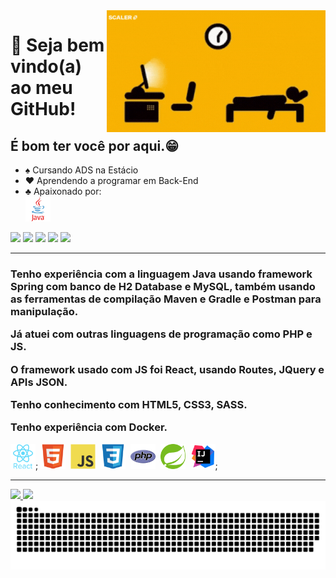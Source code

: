 <img src = "giphy.gif" width = "350px" align = "right">

# 🙋 Seja bem vindo(a) ao meu GitHub! 
<h2> É bom ter você por aqui.😁</h2>


- ♠ Cursando ADS na Estácio
- ♥ Aprendendo a programar em Back-End
- ♣ Apaixonado por:<div><img src="https://github.com/devicons/devicon/blob/master/icons/java/java-original-wordmark.svg" title="Java" alt="Java" width="40" height="40"/>&nbsp;</div>

<div>
   <a href="https://www.instagram.com/carlos_henrique_perei" target="_blank"><img src="https://img.shields.io/badge/-Instagram-%23E4405F?style=for-the-badge&logo=instagram&logoColor=white" target="_blank"></a>
   <a href="https://discord.gg/704137244016902214" target="_blank"><img src="https://img.shields.io/badge/Discord-7289DA?style=for-the-badge&logo=discord&logoColor=white" target="_blank"></a> 
  <a href="https://www.linkedin.com/in/carloshenriquepereirasoares" target="_blank"><img src="https://img.shields.io/badge/-LinkedIn-%230077B5?style=for-the-badge&logo=linkedin&logoColor=white" target="_blank"></a> 
  <a href="mailto:carloshenriquepereirasoaress@gmail.com"><img src="https://img.shields.io/badge/Gmail-D14836?style=for-the-badge&logo=gmail&logoColor=white"></a>
  <a href="https://wa.me/5551997658148" title="Para conversar comigo essece o link"><img src="https://img.shields.io/badge/WhatsApp-25D366?style=for-the-badge&logo=whatsapp&logoColor=white"></a>
</div>

---

<h3>Tenho experiência com a linguagem Java usando framework Spring com banco de H2 Database e MySQL, também usando as ferramentas de compilação Maven e Gradle e Postman para manipulação.

Já atuei com outras linguagens de programação como PHP e JS. 

O framework usado com JS foi React, usando Routes, JQuery e APIs JSON.

Tenho conhecimento com HTML5, CSS3, SASS.

Tenho experiência com Docker.</h3>


<div>
 <img src="https://github.com/devicons/devicon/blob/master/icons/react/react-original-wordmark.svg" title="React" alt="React" width="40" height="40"/>;
 <img src="https://github.com/devicons/devicon/blob/master/icons/html5/html5-original.svg" title="HTML5" alt="HTML" width="40" height="40"/>&nbsp;
 <img src="https://github.com/devicons/devicon/blob/master/icons/javascript/javascript-original.svg" title="JavaScript" alt="JavaScript" width="40" height="40"/>&nbsp;
  <img src="https://github.com/devicons/devicon/blob/master/icons/css3/css3-original.svg" title="CSS" alt="CSS" width="40" height="40"/>&nbsp;
  <img src="https://github.com/devicons/devicon/blob/master/icons/php/php-original.svg" title="PHP" alt="PHP" width="40" height="40"/>&nbsp;
  <img src="https://github.com/devicons/devicon/blob/master/icons/spring/spring-original.svg" title="SpringBoot" alt="SpringBoot" width="40" height="40"/>&nbsp;
   <img src="https://github.com/devicons/devicon/blob/master/icons/intellij/intellij-original.svg" title="Intellij" alt="Intellij" width="40" height="40"/>;
</div>  

---

<div>
  <a href="https://github.com/Carloshenriquepere">
    <img height="180em" src="https://github-readme-stats.vercel.app/api?username=carloshenriquepere&show_icons=true&theme=ambient_gradient&include_all_commits=true&count_private=true"/>
    <img height="180em" src="https://github-readme-stats.vercel.app/api/top-langs/?username=carloshenriquepere&layout=compact&langs_count=16&theme=ambient_gradient"/>
</div>

<picture>
  <source media="(prefers-color-scheme: dark)" srcset="https://raw.githubusercontent.com/carloshenriquepere/carloshenriquepere/output/github-contribution-grid-snake-dark.svg">
  <source media="(prefers-color-scheme: light)" srcset="https://raw.githubusercontent.com/carloshenriquepere/carloshenriquepere/output/github-contribution-grid-snake.svg">
  <img alt="github contribution grid snake animation" src="https://raw.githubusercontent.com/carloshenriquepere/carloshenriquepere/output/github-contribution-grid-snake.svg">
</picture>

